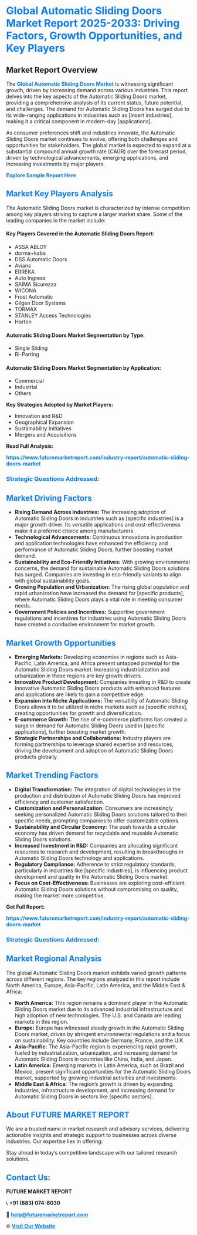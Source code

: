 <h1 style="color: #007BFF;">Global Automatic Sliding Doors Market Report 2025-2033: Driving Factors, Growth Opportunities, and Key Players</h1>

<section id="overview">
<h2>Market Report Overview</h2>
<p>The <a href="https://www.futuremarketreport.com/industry-report/automatic-sliding-doors-market" style="color: #007BFF; text-decoration: none;"><strong>Global Automatic Sliding Doors Market</strong></a> is witnessing significant growth, driven by increasing demand across various industries. This report delves into the key aspects of the Automatic Sliding Doors market, providing a comprehensive analysis of its current status, future potential, and challenges. The demand for Automatic Sliding Doors has surged due to its wide-ranging applications in industries such as [insert industries], making it a critical component in modern-day [applications].</p>
<p>As consumer preferences shift and industries innovate, the Automatic Sliding Doors market continues to evolve, offering both challenges and opportunities for stakeholders. The global market is expected to expand at a substantial compound annual growth rate (CAGR) over the forecast period, driven by technological advancements, emerging applications, and increasing investments by major players.</p>
</section>

<section id="overview">
<p><a href="https://www.futuremarketreport.com/request-sample/reportId=88042" style="color: #007BFF; text-decoration: none;"><strong>Explore Sample Report Here</strong></a></p>
</section>

<section id="key-players">
<h2 style="color: #007BFF;">Market Key Players Analysis</h2>
<p>The Automatic Sliding Doors market is characterized by intense competition among key players striving to capture a larger market share. Some of the leading companies in the market include:</p>
<h4>Key Players Covered in the Automatic Sliding Doors Report:</h4>
<ul><li>ASSA ABLOY</li><li>dorma+kaba</li><li>DSS Automatic Doors</li><li>Avians</li><li>ERREKA</li><li>Auto Ingress</li><li>SAIMA Sicurezza</li><li>WICONA</li><li>Frost Automatic</li><li>Gilgen Door Systems</li><li>TORMAX</li><li>STANLEY Access Technologies</li><li>Horton</li></ul>
<h4>Automatic Sliding Doors Market Segmentation by Type:</h4>
<ul><li>Single Sliding</li><li>Bi-Parting</li></ul>

<h4>Automatic Sliding Doors Market Segmentation by Application:</h4>
<ul><li>Commercial</li><li>Industrial</li><li>Others</li></ul>
<p><strong>Key Strategies Adopted by Market Players:</strong></p>
<ul>
<li>Innovation and R&D</li>
<li>Geographical Expansion</li>
<li>Sustainability Initiatives</li>
<li>Mergers and Acquisitions</li>
</ul>
</section>

<section>
<p><strong>Read Full Analysis: </strong></p><a href="https://www.futuremarketreport.com/industry-report/automatic-sliding-doors-market" style="color: #007BFF; text-decoration: none;"><strong>https://www.futuremarketreport.com/industry-report/automatic-sliding-doors-market</strong></a>
<h3 style="color: #007BFF;">Strategic Questions Addressed:</h3>
</section>

<section id="driving-factors">
<h2 style="color: #007BFF;">Market Driving Factors</h2>
<ul>
<li><strong>Rising Demand Across Industries:</strong> The increasing adoption of Automatic Sliding Doors in industries such as [specific industries] is a major growth driver. Its versatile applications and cost-effectiveness make it a preferred choice among manufacturers.</li>
<li><strong>Technological Advancements:</strong> Continuous innovations in production and application technologies have enhanced the efficiency and performance of Automatic Sliding Doors, further boosting market demand.</li>
<li><strong>Sustainability and Eco-Friendly Initiatives:</strong> With growing environmental concerns, the demand for sustainable Automatic Sliding Doors solutions has surged. Companies are investing in eco-friendly variants to align with global sustainability goals.</li>
<li><strong>Growing Population and Urbanization:</strong> The rising global population and rapid urbanization have increased the demand for [specific products], where Automatic Sliding Doors plays a vital role in meeting consumer needs.</li>
<li><strong>Government Policies and Incentives:</strong> Supportive government regulations and incentives for industries using Automatic Sliding Doors have created a conducive environment for market growth.</li>
</ul>
</section>

<section id="growth-opportunities">
<h2 style="color: #007BFF;">Market Growth Opportunities</h2>
<ul>
<li><strong>Emerging Markets:</strong> Developing economies in regions such as Asia-Pacific, Latin America, and Africa present untapped potential for the Automatic Sliding Doors market. Increasing industrialization and urbanization in these regions are key growth drivers.</li>
<li><strong>Innovative Product Development:</strong> Companies investing in R&D to create innovative Automatic Sliding Doors products with enhanced features and applications are likely to gain a competitive edge.</li>
<li><strong>Expansion into Niche Applications:</strong> The versatility of Automatic Sliding Doors allows it to be utilized in niche markets such as [specific niches], creating opportunities for growth and diversification.</li>
<li><strong>E-commerce Growth:</strong> The rise of e-commerce platforms has created a surge in demand for Automatic Sliding Doors used in [specific applications], further boosting market growth.</li>
<li><strong>Strategic Partnerships and Collaborations:</strong> Industry players are forming partnerships to leverage shared expertise and resources, driving the development and adoption of Automatic Sliding Doors products globally.</li>
</ul>
</section>

<section id="trending-factors">
<h2 style="color: #007BFF;">Market Trending Factors</h2>
<ul>
<li><strong>Digital Transformation:</strong> The integration of digital technologies in the production and distribution of Automatic Sliding Doors has improved efficiency and customer satisfaction.</li>
<li><strong>Customization and Personalization:</strong> Consumers are increasingly seeking personalized Automatic Sliding Doors solutions tailored to their specific needs, prompting companies to offer customizable options.</li>
<li><strong>Sustainability and Circular Economy:</strong> The push towards a circular economy has driven demand for recyclable and reusable Automatic Sliding Doors solutions.</li>
<li><strong>Increased Investment in R&D:</strong> Companies are allocating significant resources to research and development, resulting in breakthroughs in Automatic Sliding Doors technology and applications.</li>
<li><strong>Regulatory Compliance:</strong> Adherence to strict regulatory standards, particularly in industries like [specific industries], is influencing product development and quality in the Automatic Sliding Doors market.</li>
<li><strong>Focus on Cost-Effectiveness:</strong> Businesses are exploring cost-efficient Automatic Sliding Doors solutions without compromising on quality, making the market more competitive.</li>
</ul>
</section>

<section>
<p><strong>Get Full Report: </strong></p><a href="https://www.futuremarketreport.com/industry-report/automatic-sliding-doors-market" style="color: #007BFF; text-decoration: none;"><strong>https://www.futuremarketreport.com/industry-report/automatic-sliding-doors-market</strong></a>
<h3 style="color: #007BFF;">Strategic Questions Addressed:</h3>
</section>


<section id="regional-analysis">
<h2 style="color: #007BFF;">Market Regional Analysis</h2>
<p>The global Automatic Sliding Doors market exhibits varied growth patterns across different regions. The key regions analyzed in this report include North America, Europe, Asia-Pacific, Latin America, and the Middle East & Africa:</p>
<ul>
<li><strong>North America:</strong> This region remains a dominant player in the Automatic Sliding Doors market due to its advanced industrial infrastructure and high adoption of new technologies. The U.S. and Canada are leading markets in this region.</li>
<li><strong>Europe:</strong> Europe has witnessed steady growth in the Automatic Sliding Doors market, driven by stringent environmental regulations and a focus on sustainability. Key countries include Germany, France, and the U.K.</li>
<li><strong>Asia-Pacific:</strong> The Asia-Pacific region is experiencing rapid growth, fueled by industrialization, urbanization, and increasing demand for Automatic Sliding Doors in countries like China, India, and Japan.</li>
<li><strong>Latin America:</strong> Emerging markets in Latin America, such as Brazil and Mexico, present significant opportunities for the Automatic Sliding Doors market, supported by growing industrial activities and investments.</li>
<li><strong>Middle East & Africa:</strong> The region’s growth is driven by expanding industries, infrastructure development, and increasing demand for Automatic Sliding Doors in sectors like [specific sectors].</li>
</ul>
</section>

<footer>
<h2 style="color: #007BFF;">About FUTURE MARKET REPORT</h2>
<p>We are a trusted name in market research and advisory services, delivering actionable insights and strategic support to businesses across diverse industries. Our expertise lies in offering:</p>

<p>Stay ahead in today’s competitive landscape with our tailored research solutions.</p>

<h2 style="color: #007BFF;">Contact Us:</h2>
<p><strong>FUTURE MARKET REPORT</strong></p>
<p>📞 <strong>+91 (883) 074-8030</strong></p>
<p>📧 <strong><a href="mailto:help@futuremarketreport.com" style="color: #007BFF;">help@futuremarketreport.com</a></strong></p>
<p>🌐 <strong><a href="https://www.futuremarketreport.com/" style="color: #007BFF;">Visit Our Website</a></strong></p>
</footer>